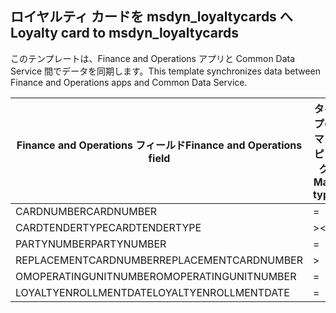 ## <a name="loyalty-card-to-msdyn_loyaltycards"></a><span data-ttu-id="aad5e-101">ロイヤルティ カードを msdyn_loyaltycards へ</span><span class="sxs-lookup"><span data-stu-id="aad5e-101">Loyalty card to msdyn_loyaltycards</span></span>

<span data-ttu-id="aad5e-102">このテンプレートは、Finance and Operations アプリと Common Data Service 間でデータを同期します。</span><span class="sxs-lookup"><span data-stu-id="aad5e-102">This template synchronizes data between Finance and Operations apps and Common Data Service.</span></span>

<span data-ttu-id="aad5e-103">Finance and Operations フィールド</span><span class="sxs-lookup"><span data-stu-id="aad5e-103">Finance and Operations field</span></span> | <span data-ttu-id="aad5e-104">タイプのマッピング</span><span class="sxs-lookup"><span data-stu-id="aad5e-104">Map type</span></span> | <span data-ttu-id="aad5e-105">その他の Dynamics 365 フィールド</span><span class="sxs-lookup"><span data-stu-id="aad5e-105">Other Dynamics 365 field</span></span> | <span data-ttu-id="aad5e-106">既定値</span><span class="sxs-lookup"><span data-stu-id="aad5e-106">Default value</span></span>
---|---|---|---
<span data-ttu-id="aad5e-107">CARDNUMBER</span><span class="sxs-lookup"><span data-stu-id="aad5e-107">CARDNUMBER</span></span> | = | <span data-ttu-id="aad5e-108">msdyn_cardnumber</span><span class="sxs-lookup"><span data-stu-id="aad5e-108">msdyn_cardnumber</span></span> | 
<span data-ttu-id="aad5e-109">CARDTENDERTYPE</span><span class="sxs-lookup"><span data-stu-id="aad5e-109">CARDTENDERTYPE</span></span> | >< | <span data-ttu-id="aad5e-110">msdyn_cardtendertype</span><span class="sxs-lookup"><span data-stu-id="aad5e-110">msdyn_cardtendertype</span></span> | 
<span data-ttu-id="aad5e-111">PARTYNUMBER</span><span class="sxs-lookup"><span data-stu-id="aad5e-111">PARTYNUMBER</span></span> | = | <span data-ttu-id="aad5e-112">msdyn_partynumber</span><span class="sxs-lookup"><span data-stu-id="aad5e-112">msdyn_partynumber</span></span> | 
<span data-ttu-id="aad5e-113">REPLACEMENTCARDNUMBER</span><span class="sxs-lookup"><span data-stu-id="aad5e-113">REPLACEMENTCARDNUMBER</span></span> | > | <span data-ttu-id="aad5e-114">msdyn_replacementcardnumber</span><span class="sxs-lookup"><span data-stu-id="aad5e-114">msdyn_replacementcardnumber</span></span> | 
<span data-ttu-id="aad5e-115">OMOPERATINGUNITNUMBER</span><span class="sxs-lookup"><span data-stu-id="aad5e-115">OMOPERATINGUNITNUMBER</span></span> | = | <span data-ttu-id="aad5e-116">msdyn_operatingunitnumber</span><span class="sxs-lookup"><span data-stu-id="aad5e-116">msdyn_operatingunitnumber</span></span> | 
<span data-ttu-id="aad5e-117">LOYALTYENROLLMENTDATE</span><span class="sxs-lookup"><span data-stu-id="aad5e-117">LOYALTYENROLLMENTDATE</span></span> | = | <span data-ttu-id="aad5e-118">msdyn_enrollmentdate</span><span class="sxs-lookup"><span data-stu-id="aad5e-118">msdyn_enrollmentdate</span></span> | 
